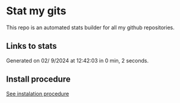 # Stat my gits

This repo is an automated stats builder for all my github repositories.

## Links to stats


Generated on 02/ 9/2024 at 12:42:03 in 0 min, 2 seconds.

## Install procedure

[See instalation procedure](./src/install.md)
